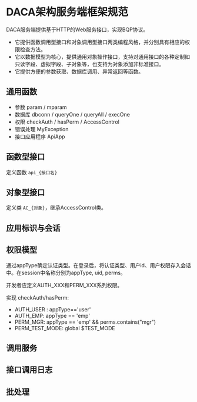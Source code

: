 # DACA架构服务端框架规范

DACA服务端提供基于HTTP的Web服务接口，实现BQP协议。

- 它提供函数调用型接口和对象调用型接口两类编程风格，并分别具有相应的权限检查方法。
- 它以数据模型为核心，提供通用对象操作接口，支持对通用接口的各种定制如只读字段、虚拟字段、子对象等，也支持为对象添加非标准接口。
- 它提供方便的参数获取、数据库调用、异常返回等函数。

## 通用函数

- 参数 param / mparam
- 数据库 dbconn / queryOne / queryAll / execOne
- 权限 checkAuth / hasPerm / AccessControl
- 错误处理 MyException
- 接口应用程序 ApiApp

## 函数型接口

定义函数 `api_{接口名}`

## 对象型接口

定义类 `AC_{对象}`，继承AccessControl类。

## 应用标识与会话

## 权限模型

通过appType确定认证类型。在登录后，将认证类型、用户id、用户权限存入会话中。在session中名称分别为appType, uid, perms。

开发者应定义AUTH_XXX和PERM_XXX系列权限。

实现 checkAuth/hasPerm: 

- AUTH_USER : appType=='user'
- AUTH_EMP: appType == 'emp'
- PERM_MGR: appType == 'emp' && perms.contains("mgr")
- PERM_TEST_MODE: global $TEST_MODE

## 调用服务

## 接口调用日志

## 批处理

